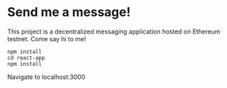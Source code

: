 # Send me a message!

This project is a decentralized messaging application hosted on Ethereum testnet. Come say hi to me!

```shell
npm install
cd react-app
npm install
```

Navigate to localhost:3000
